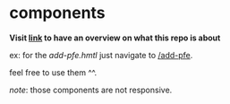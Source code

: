 # components

**Visit [link](https://mohamedbirali.github.io/components/) to have an overview on what this repo is about**

ex:
for the *add-pfe.hmtl* just navigate to [/add-pfe](https://mohamedbirali.github.io/components/).

feel free to use them ^^.

*note*: those components are not responsive.
